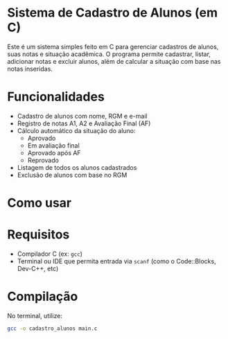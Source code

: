 # Sistema de Cadastro de Alunos (em C)

Este é um sistema simples feito em C para gerenciar cadastros de alunos, suas notas e situação acadêmica. O programa permite cadastrar, listar, adicionar notas e excluir alunos, além de calcular a situação com base nas notas inseridas.

# Funcionalidades

- Cadastro de alunos com nome, RGM e e-mail
- Registro de notas A1, A2 e Avaliação Final (AF)
- Cálculo automático da situação do aluno:
  - Aprovado
  - Em avaliação final
  - Aprovado após AF
  - Reprovado
- Listagem de todos os alunos cadastrados
- Exclusão de alunos com base no RGM

# Como usar

# Requisitos

- Compilador C (ex: `gcc`)
- Terminal ou IDE que permita entrada via `scanf` (como o Code::Blocks, Dev-C++, etc)

# Compilação

No terminal, utilize:

```bash
gcc -o cadastro_alunos main.c
